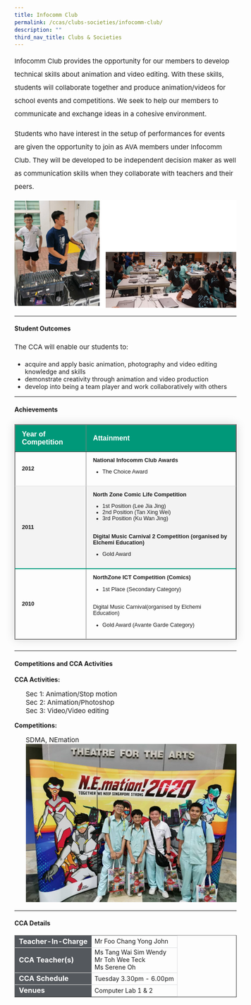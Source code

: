 ```yaml
---
title: Infocomm Club
permalink: /ccas/clubs-societies/infocomm-club/
description: ""
third_nav_title: Clubs & Societies
---
```

<p style="font-size:15px; line-height:2;">Infocomm Club provides the opportunity for our members to develop technical skills about animation and video editing. With these skills, students will collaborate together and produce animation/videos for school events and competitions. We seek to help our members to communicate and exchange ideas in a cohesive environment.</p>

<p style="font-size:15px; line-height:2;">Students who have interest in the setup of performances for events are given the opportunity to join as AVA members under Infocomm Club. They will be developed to be independent decision maker as well as communication skills when they collaborate with teachers and their peers.</p>

<img src="/images/info1.png">

<hr>

<h4><strong>Student Outcomes</strong></h4>

<p style="font-size:15px; line-height:2;">The CCA will enable our students to:</p>
<ul>
	<li> acquire and apply basic animation, photography and video editing knowledge and skills</li>
	<li> demonstrate creativity through animation and video production</li>
	<li>develop into being a team player and work collaboratively with others</li>
	</ul>

<hr>
	
<h4><strong>Achievements</strong></h4>

<table border="1" style="border-collapse: collapse;margin: 25px 0;font-size: 0.9em;font-family: sans-serif;min-width: 400px; box-shadow: 0 0 20px rgba(0, 0, 0, 0.15);">
	
<thead style="background-color: #009879; font-weight: bold; font-size: 16px;">
		<tr>
			<td style="text-align:left;color:white;padding:12px 15px;">Year of Competition</td>
			<td style="text-align:left;color:white;padding:12px 15px;">Attainment</td>
		</tr>
	</thead>
	
<tbody>
<tr style="border-bottom: 1px solid #dddddd;">
<td style="padding: 12px 15px;"><strong>2012</strong></td>
	<td style="padding: 12px 15px"><strong>National Infocomm Club Awards</strong><br><ul><li>The Choice Award</li><ul></td>
</tr>
															
<tr style="border-bottom: 2px solid #009879;     background-color: #f3f3f3;">
<td style="padding: 12px 15px;"><strong>2011</strong></td>
	<td style="padding: 12px 15px"><strong>North Zone Comic Life Competition</strong><br><ul><li> 1st Position (Lee Jia Jing)</li>
		<li> 2nd Position (Tan Xing Wei)</li>
		<li> 3rd Position (Ku Wan Jing)</li></ul>
		<br> 
		<strong>Digital Music Carnival 2 Competition (organised by Elchemi Education)</strong>
		<ul><li> Gold Award</li></ul></td>
</tr>
		
<tr style="border-bottom: 1px solid #dddddd;">
<td style="padding: 12px 15px;"><strong>2010</strong></td>
	<td style="padding: 12px 15px"><strong>NorthZone ICT Competition (Comics)</strong><br><ul><li> 1st Place (Secondary Category)</li></ul>
		<br>
		Digital Music Carnival(organised by Elchemi Education)<ul><li> Gold Award (Avante Garde Category)</li></ul></td>
</tr>
										
</tbody>
</table>
<hr>
<h4><strong>Competitions and CCA Activities</strong></h4>
<p><strong>CCA Activities:</strong></p>
<ul style="list-style-type:none; font-size:15px;">
	<li>Sec 1: Animation/Stop motion</li>
	<li>Sec 2: Animation/Photoshop</li>
	<li>Sec 3: Video/Video editing</li>
</ul>

<p><strong>Competitions:</strong></p>
<ul style="list-style-type:none; font-size:15px;">
	<li>SDMA, NEmation</li>
<img src="/images/info2.jpeg">
	</ul>
	<hr>
	
<h4><strong>CCA Details</strong></h4>
<table border="1" style="width:100%">
	<tbody>
		<tr>
			<td style="background-color: #54585d; font-weight: bold; font-size: 16px; border: 1px solid #54585d; color:white;border-bottom: 1px solid #dddddd; ">Teacher-In-Charge</td>
			<td style="border: 1px solid #dddfe1;">Mr Foo Chang Yong John</td>
		</tr>

<tr>
			<td style="background-color: #54585d; font-weight: bold; font-size: 16px; border: 1px solid #54585d;border-bottom: 1px solid #dddddd;  color:white;">CCA Teacher(s)</td>
			<td style="border: 1px solid #dddfe1;">Ms Tang Wai Sim Wendy<br>Mr Toh Wee Teck<br>Ms Serene Oh</td>
		</tr>

<tr>
			<td style="background-color: #54585d; font-weight: bold; font-size: 16px; border: 1px solid #54585d; color:white;border-bottom: 1px solid #dddddd; ">CCA Schedule</td>
			<td style="border: 1px solid #dddfe1;">Tuesday 3.30pm - 6.00pm</td>
		</tr>
		
<tr>
			<td style="background-color: #54585d; font-weight: bold; font-size: 16px; border: 1px solid #54585d; color:white;">Venues</td>
			<td style="border: 1px solid #dddfe1;">Computer Lab 1 & 2</td>
		</tr>
		
</tbody>
</table>

